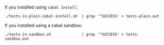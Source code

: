 If you installed using ```cabal install```:

    ./tests-in-plain-cabal-install.sh  | grep '^SUCCESS' > tests-plain.out

If you installed using a cabal sandbox:

    ./tests-in-sandbox.sh              | grep '^SUCCESS' > tests-sandbox.out

